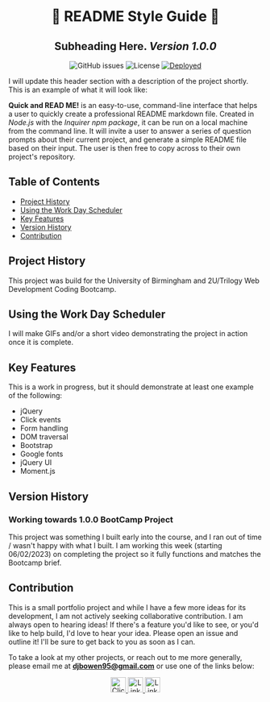 <h1 align="center"> 🏃 README Style Guide 📝</h1>
<h2 align="center"> Subheading Here. <i> Version 1.0.0 </i> </h2>
<div align="center">
<img alt="GitHub issues" src="https://img.shields.io/github/issues/djbowen95/work-day-scheduler?style=flat-square">
<img alt="License" src="https://img.shields.io/github/license/djbowen95/work-day-scheduler?style=flat-square">
<a href="https://djbowen95.github.io/work-day-scheduler/" target="blank"><img alt="Deployed" src="https://img.shields.io/badge/live%20deployment-click%20here!-blue?style=flat-square&logo=github"></a>
</div>

I will update this header section with a description of the project shortly. This is an example of what it will look like:
<p><strong>Quick and READ ME!</strong> is an easy-to-use, command-line interface that helps a user to quickly create a professional README markdown file. Created in <em>Node.js</em> with the <em>Inquirer npm package</em>, it can be run on a local machine from the command line. It will invite a user to answer a series of question prompts about their current project, and generate a simple README file based on their input. The user is then free to copy across to their own project's repository. </p>

## Table of Contents
    
* [Project History](#project-history)
* [Using the Work Day Scheduler](#using-the-work-day-scheduler)
* [Key Features](#key-features)
* [Version History](#version-history)
* [Contribution](#contribution)

## Project History
This project was build for the University of Birmingham and 2U/Trilogy Web Development Coding Bootcamp. 
## Using the Work Day Scheduler
I will make GIFs and/or a short video demonstrating the project in action once it is complete.

## Key Features
This is a work in progress, but it should demonstrate at least one example of the following:
 - jQuery
 - Click events
 - Form handling
 - DOM traversal
 - Bootstrap
 - Google fonts
 - jQuery UI
 - Moment.js
## Version History
### Working towards 1.0.0 BootCamp Project
This project was something I built early into the course, and I ran out of time / wasn't happy with what I built. I am working this week (starting 06/02/2023) on completing the project so it fully functions and matches the Bootcamp brief. 
## Contribution
This is a small portfolio project and while I have a few more ideas for its development, I am not actively seeking collaborative contribution. I am always open to hearing ideas! If there's a feature you'd like to see, or you'd like to help build, I'd love to hear your idea. Please open an issue and outline it! I'll be sure to get back to you as soon as I can.

To take a look at my other projects, or reach out to me more generally, please email me at <strong>djbowen95@gmail.com</strong> or use one of the links below: 
<div align="center">
           <a href="mailto:djbowen95@gmail.com" target="blank">
              <img src="https://img.shields.io/badge/email-e4572e?style=for-the-badge&logo=data:image/svg+xml;base64,PHN2ZyB2aWV3Qm94PSIwIDAgOTYgOTYiIHhtbG5zPSJodHRwOi8vd3d3LnczLm9yZy8yMDAwL3N2ZyI+PHBhdGggZD0iTTkwIDEySDZhNS45OTcgNS45OTcgMCAwIDAtNiA2djYwYTUuOTk3IDUuOTk3IDAgMCAwIDYgNmg4NGE1Ljk5NyA1Ljk5NyAwIDAgMCA2LTZWMThhNS45OTcgNS45OTcgMCAwIDAtNi02Wm0tNiAxMnYyLjUxOUw0OCA0Ny4wOTIgMTIgMjYuNTE5VjI0Wk0xMiA3MlY0MC4zMzhMNDUuMDIzIDU5LjIxYTUuOTk2IDUuOTk2IDAgMCAwIDUuOTU0IDBMODQgNDAuMzM5VjcyWiIgZmlsbD0iI2ZmZmZmZiIgY2xhc3M9ImZpbGwtMDAwMDAwIj48L3BhdGg+PC9zdmc+"
                   alt="Click to Email" height="30"/>
            </a>
            <a href="https://www.linkedin.com/in/daniel-bowen-6266ba191/" target="blank">
              <img src="https://img.shields.io/badge/LinkedIn-0A66C2?style=for-the-badge&logo=linkedin"
                   alt="LinkedIn Profile" height="30"/>
            </a> 
            <a href="https://github.com/djbowen95" target="blank">
              <img src="https://img.shields.io/badge/GitHub-181717?style=for-the-badge&logo=github"
                   alt="LinkedIn Profile" height="30"/>
            </a> 
           
</div>